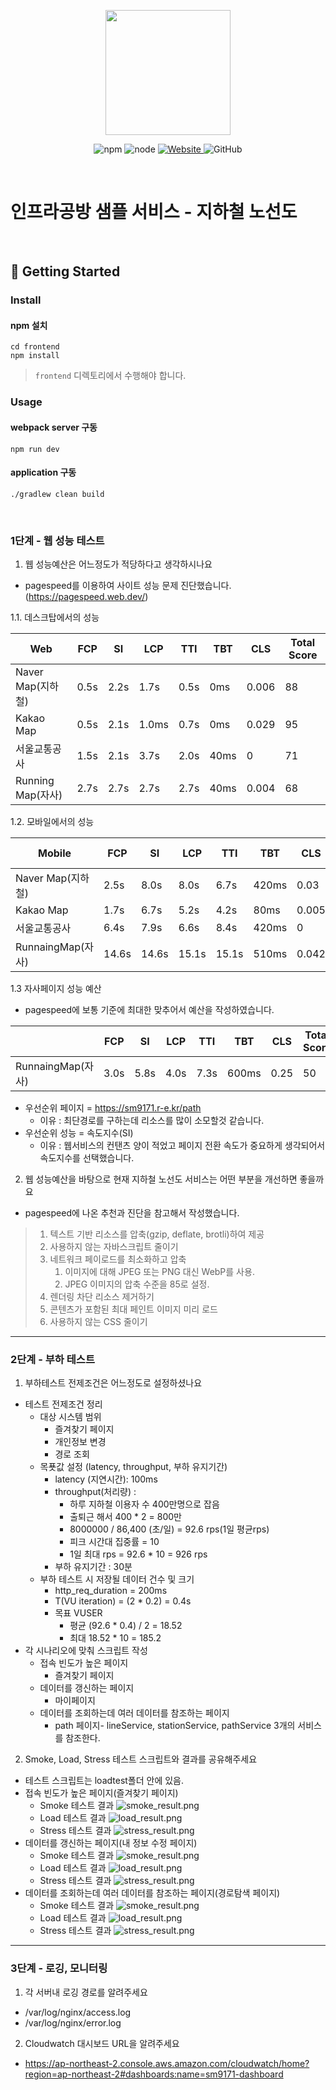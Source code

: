 <p align="center">
    <img width="200px;" src="https://raw.githubusercontent.com/woowacourse/atdd-subway-admin-frontend/master/images/main_logo.png"/>
</p>
<p align="center">
  <img alt="npm" src="https://img.shields.io/badge/npm-%3E%3D%205.5.0-blue">
  <img alt="node" src="https://img.shields.io/badge/node-%3E%3D%209.3.0-blue">
  <a href="https://edu.nextstep.camp/c/R89PYi5H" alt="nextstep atdd">
    <img alt="Website" src="https://img.shields.io/website?url=https%3A%2F%2Fedu.nextstep.camp%2Fc%2FR89PYi5H">
  </a>
  <img alt="GitHub" src="https://img.shields.io/github/license/next-step/atdd-subway-service">
</p>

<br>

# 인프라공방 샘플 서비스 - 지하철 노선도

<br>

## 🚀 Getting Started

### Install
#### npm 설치
```
cd frontend
npm install
```
> `frontend` 디렉토리에서 수행해야 합니다.

### Usage
#### webpack server 구동
```
npm run dev
```
#### application 구동
```
./gradlew clean build
```
<br>


### 1단계 - 웹 성능 테스트
1. 웹 성능예산은 어느정도가 적당하다고 생각하시나요
- pagespeed를 이용하여 사이트 성능 문제 진단했습니다. (https://pagespeed.web.dev/)

1.1. 데스크탑에서의 성능 

| Web             | FCP  | SI   | LCP   | TTI  | TBT  | CLS   | Total Score |  
|-----------------|------|------|-------|------|------|-------|-------------|  
| Naver Map(지하철)  | 0.5s | 2.2s | 1.7s  | 0.5s | 0ms  | 0.006 | 88          |  
| Kakao Map       | 0.5s | 2.1s | 1.0ms | 0.7s | 0ms  | 0.029 | 95          |  
| 서울교통공사          | 1.5s | 2.1s | 3.7s  | 2.0s | 40ms | 0     | 71          |  
| Running Map(자사) | 2.7s | 2.7s | 2.7s  | 2.7s | 40ms | 0.004 | 68          |  

1.2. 모바일에서의 성능

| Mobile          | FCP   | SI    | LCP   | TTI   | TBT   | CLS   | Total Score |  
|-----------------|-------|-------|-------|-------|-------|-------|-------------|
| Naver Map(지하철)  | 2.5s  | 8.0s  | 8.0s  | 6.7s  | 420ms | 0.03  | 49          |
| Kakao Map       | 1.7s  | 6.7s  | 5.2s  | 4.2s  | 80ms  | 0.005 | 72          |
| 서울교통공사          | 6.4s  | 7.9s  | 6.6s  | 8.4s  | 420ms | 0     | 43          |
| RunnaingMap(자사) | 14.6s | 14.6s | 15.1s | 15.1s | 510ms | 0.042 | 33          |

1.3 자사페이지 성능 예산

- pagespeed에 보통 기준에 최대한 맞추어서 예산을 작성하였습니다.

|           | FCP   | SI    | LCP   | TTI   | TBT   | CLS   | Total Score |  
|-----------------|-------|-------|-------|-------|-------|-------|-------------|
| RunnaingMap(자사) | 3.0s | 5.8s | 4.0s | 7.3s | 600ms | 0.25 | 50          |
- 우선순위 페이지 = https://sm9171.r-e.kr/path
  - 이유 : 최단경로를 구하는데 리소스를 많이 소모할것 같습니다.
- 우선순위 성능 = 속도지수(SI)
  - 이유 : 웹서비스의 컨탠츠 양이 적었고 페이지 전환 속도가 중요하게 생각되어서 속도지수를 선택했습니다.

2. 웹 성능예산을 바탕으로 현재 지하철 노선도 서비스는 어떤 부분을 개선하면 좋을까요
- pagespeed에 나온 추천과 진단을 참고해서 작성했습니다.
> 1. 텍스트 기반 리소스를 압축(gzip, deflate, brotli)하여 제공
> 2. 사용하지 않는 자바스크립트 줄이기
> 3. 네트워크 페이로드를 최소화하고 압축
>    1. 이미지에 대해 JPEG 또는 PNG 대신 WebP를 사용. 
>    2. JPEG 이미지의 압축 수준을 85로 설정.
> 4. 렌더링 차단 리소스 제거하기
> 5. 콘텐츠가 포함된 최대 페인트 이미지 미리 로드
> 6. 사용하지 않는 CSS 줄이기

---

### 2단계 - 부하 테스트 
1. 부하테스트 전제조건은 어느정도로 설정하셨나요
- 테스트 전제조건 정리
  - 대상 시스템 범위
    - 즐겨찾기 페이지
    - 개인정보 변경
    - 경로 조회
  - 목푯값 설정 (latency, throughput, 부하 유지기간)
    - latency (지연시간): 100ms
    - throughput(처리량) :
      - 하루 지하철 이용자 수 400만명으로 잡음
      - 출퇴근 해서 400 * 2 = 800만
      - 8000000 / 86,400 (초/일) = 92.6 rps(1일 평균rps)
      - 피크 시간대 집중률 = 10
      - 1일 최대 rps = 92.6 * 10 = 926 rps
    - 부하 유지기간 : 30분
  - 부하 테스트 시 저장될 데이터 건수 및 크기
    - http_req_duration = 200ms
    - T(VU iteration) = (2 * 0.2) = 0.4s
    - 목표 VUSER
      - 평균 (92.6 * 0.4) / 2 = 18.52
      - 최대 18.52 * 10 = 185.2
- 각 시나리오에 맞춰 스크립트 작성
  - 접속 빈도가 높은 페이지
    - 즐겨찾기 페이지
  - 데이터를 갱신하는 페이지
    - 마이페이지
  - 데이터를 조회하는데 여러 데이터를 참조하는 페이지
    - path 페이지- lineService, stationService, pathService 3개의 서비스를 참조한다.
2. Smoke, Load, Stress 테스트 스크립트와 결과를 공유해주세요
- 테스트 스크립트는 loadtest폴더 안에 있음.
- 접속 빈도가 높은 페이지(즐겨찾기 페이지)
  - Smoke 테스트 결과
  ![smoke_result.png](loadtest/getfavorites/smoke_result.png)
  - Load 테스트 결과
  ![load_result.png](loadtest/getfavorites/load_result.png)
  - Stress 테스트 결과
  ![stress_result.png](loadtest/getfavorites/stress_result.png)
- 데이터를 갱신하는 페이지(내 정보 수정 페이지)
  - Smoke 테스트 결과
    ![smoke_result.png](loadtest/editmyinfo/smoke_result.png)
  - Load 테스트 결과
    ![load_result.png](loadtest/editmyinfo/load_result.png)
  - Stress 테스트 결과
    ![stress_result.png](loadtest/editmyinfo/stress_result.png)
- 데이터를 조회하는데 여러 데이터를 참조하는 페이지(경로탐색 페이지)
  - Smoke 테스트 결과
    ![smoke_result.png](loadtest/findpath/smoke_result.png)
  - Load 테스트 결과
    ![load_result.png](loadtest/findpath/load_result.png)
  - Stress 테스트 결과
    ![stress_result.png](loadtest/findpath/stress_result.png)
---

### 3단계 - 로깅, 모니터링
1. 각 서버내 로깅 경로를 알려주세요
- /var/log/nginx/access.log
- /var/log/nginx/error.log

2. Cloudwatch 대시보드 URL을 알려주세요
- https://ap-northeast-2.console.aws.amazon.com/cloudwatch/home?region=ap-northeast-2#dashboards:name=sm9171-dashboard
